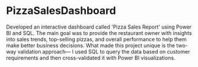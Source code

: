 # PizzaSalesDashboard
Developed an interactive dashboard called 'Pizza Sales Report' using Power BI and SQL. The main goal was to provide the restaurant owner with insights into sales trends, top-selling pizzas, and overall performance to help them make better business decisions. What made this project unique is the two-way validation approach—
I used SQL to query the data based on customer requirements and then cross-validated it with Power BI visualizations.
